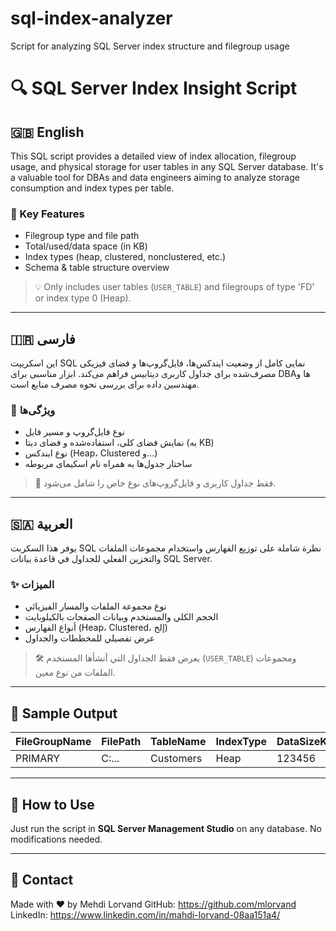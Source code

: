 # sql-index-analyzer
Script for analyzing SQL Server index structure and filegroup usage
# 🔍 SQL Server Index Insight Script

## 🇬🇧 English

This SQL script provides a detailed view of index allocation, filegroup usage, and physical storage for user tables in any SQL Server database. It's a valuable tool for DBAs and data engineers aiming to analyze storage consumption and index types per table.

### 🧠 Key Features
- Filegroup type and file path
- Total/used/data space (in KB)
- Index types (heap, clustered, nonclustered, etc.)
- Schema & table structure overview

> 💡 Only includes user tables (`USER_TABLE`) and filegroups of type 'FD' or index type 0 (Heap).

---

## 🇮🇷 فارسی

این اسکریپت SQL نمایی کامل از وضعیت ایندکس‌ها، فایل‌گروپ‌ها و فضای فیزیکی مصرف‌شده برای جداول کاربری دیتابیس فراهم می‌کند. ابزار مناسبی برای DBAها و مهندسین داده برای بررسی نحوه مصرف منابع است.

### 💎 ویژگی‌ها
- نوع فایل‌گروپ و مسیر فایل
- نمایش فضای کلی، استفاده‌شده و فضای دیتا (به KB)
- نوع ایندکس (Heap، Clustered و...)
- ساختار جدول‌ها به همراه نام اسکیمای مربوطه

> 📌 فقط جداول کاربری و فایل‌گروپ‌های نوع خاص را شامل می‌شود.

---

## 🇸🇦 العربية

يوفر هذا السكربت SQL نظرة شاملة على توزيع الفهارس واستخدام مجموعات الملفات والتخزين الفعلي للجداول في قاعدة بيانات SQL Server.

### ✨ الميزات
- نوع مجموعة الملفات والمسار الفيزيائي
- الحجم الكلي والمستخدم وبيانات الصفحات بالكيلوبايت
- أنواع الفهارس (Heap، Clustered، إلخ)
- عرض تفصيلي للمخططات والجداول

> 🛠 يعرض فقط الجداول التي أنشأها المستخدم (`USER_TABLE`) ومجموعات الملفات من نوع معين.

---

## 📎 Sample Output

| FileGroupName | FilePath | TableName | IndexType | DataSizeKB |
|---------------|----------|-----------|-----------|------------|
| PRIMARY       | C:\...   | Customers | Heap      | 123456     |

---

## 🚀 How to Use
Just run the script in **SQL Server Management Studio** on any database. No modifications needed.

---

## 💬 Contact
Made with ❤️ by Mehdi Lorvand
GitHub: https://github.com/mlorvand 
LinkedIn: https://www.linkedin.com/in/mahdi-lorvand-08aa151a4/
